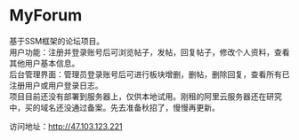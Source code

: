 # MyForum
基于SSM框架的论坛项目。  
用户功能：注册并登录账号后可浏览帖子，发帖，回复帖子，修改个人资料，查看其他用户基本信息。  
后台管理界面：管理员登录账号后可进行板块增删，删帖，删除回复，查看所有已注册用户或用户登录日志。  
项目目前还没有部署到服务器上，仅供本地试用。刚租的阿里云服务器还在研究中，买的域名还没通过备案。先去准备秋招了，慢慢再更新。

访问地址：http://47.103.123.221
